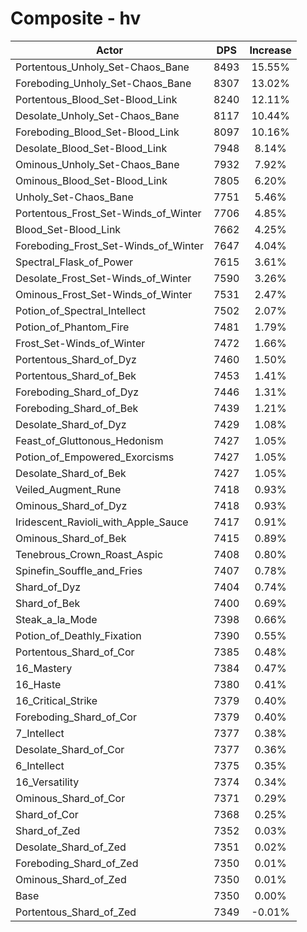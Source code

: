 # Composite - hv
| Actor | DPS | Increase |
|---|:---:|:---:|
|Portentous_Unholy_Set-Chaos_Bane|8493|15.55%|
|Foreboding_Unholy_Set-Chaos_Bane|8307|13.02%|
|Portentous_Blood_Set-Blood_Link|8240|12.11%|
|Desolate_Unholy_Set-Chaos_Bane|8117|10.44%|
|Foreboding_Blood_Set-Blood_Link|8097|10.16%|
|Desolate_Blood_Set-Blood_Link|7948|8.14%|
|Ominous_Unholy_Set-Chaos_Bane|7932|7.92%|
|Ominous_Blood_Set-Blood_Link|7805|6.20%|
|Unholy_Set-Chaos_Bane|7751|5.46%|
|Portentous_Frost_Set-Winds_of_Winter|7706|4.85%|
|Blood_Set-Blood_Link|7662|4.25%|
|Foreboding_Frost_Set-Winds_of_Winter|7647|4.04%|
|Spectral_Flask_of_Power|7615|3.61%|
|Desolate_Frost_Set-Winds_of_Winter|7590|3.26%|
|Ominous_Frost_Set-Winds_of_Winter|7531|2.47%|
|Potion_of_Spectral_Intellect|7502|2.07%|
|Potion_of_Phantom_Fire|7481|1.79%|
|Frost_Set-Winds_of_Winter|7472|1.66%|
|Portentous_Shard_of_Dyz|7460|1.50%|
|Portentous_Shard_of_Bek|7453|1.41%|
|Foreboding_Shard_of_Dyz|7446|1.31%|
|Foreboding_Shard_of_Bek|7439|1.21%|
|Desolate_Shard_of_Dyz|7429|1.08%|
|Feast_of_Gluttonous_Hedonism|7427|1.05%|
|Potion_of_Empowered_Exorcisms|7427|1.05%|
|Desolate_Shard_of_Bek|7427|1.05%|
|Veiled_Augment_Rune|7418|0.93%|
|Ominous_Shard_of_Dyz|7418|0.93%|
|Iridescent_Ravioli_with_Apple_Sauce|7417|0.91%|
|Ominous_Shard_of_Bek|7415|0.89%|
|Tenebrous_Crown_Roast_Aspic|7408|0.80%|
|Spinefin_Souffle_and_Fries|7407|0.78%|
|Shard_of_Dyz|7404|0.74%|
|Shard_of_Bek|7400|0.69%|
|Steak_a_la_Mode|7398|0.66%|
|Potion_of_Deathly_Fixation|7390|0.55%|
|Portentous_Shard_of_Cor|7385|0.48%|
|16_Mastery|7384|0.47%|
|16_Haste|7380|0.41%|
|16_Critical_Strike|7379|0.40%|
|Foreboding_Shard_of_Cor|7379|0.40%|
|7_Intellect|7377|0.38%|
|Desolate_Shard_of_Cor|7377|0.36%|
|6_Intellect|7375|0.35%|
|16_Versatility|7374|0.34%|
|Ominous_Shard_of_Cor|7371|0.29%|
|Shard_of_Cor|7368|0.25%|
|Shard_of_Zed|7352|0.03%|
|Desolate_Shard_of_Zed|7351|0.02%|
|Foreboding_Shard_of_Zed|7350|0.01%|
|Ominous_Shard_of_Zed|7350|0.01%|
|Base|7350|0.00%|
|Portentous_Shard_of_Zed|7349|-0.01%|
